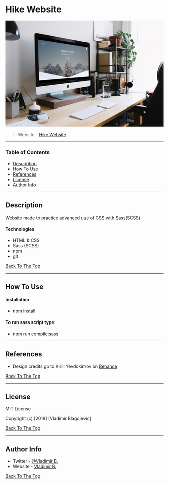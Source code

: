 # Hike Website

![Project Image](img/hikeM.jpg)

>  Website - [Hike Website]( https://vladimirblagojevic.github.io/Hike-Website/)

---

### Table of Contents

- [Description](#description)
- [How To Use](#how-to-use)
- [References](#references)
- [License](#license)
- [Author Info](#author-info)

---

## Description

 Website made to practice advanced use of CSS with Sass(SCSS) 

#### Technologies

- HTML & CSS
- Sass (SCSS)
- npm
- git

[Back To The Top](#Hike-Website)

---

## How To Use

#### Installation

- npm install

#### To run sass script  type:

- npm run compile:sass



---

## References

- Design credits go to Kirill Yevdokimov on [Behance](https://www.behance.net/gallery/51512043/Hike-Website)

  
[Back To The Top](#Hike-Website)

---

## License

MIT License

Copyright (c) [2018] [Vladimir Blagojevic]


[Back To The Top](#Hike-Website)

---

## Author Info

- Twitter - [@Vladimir B.](https://twitter.com/Kvout90)
- Website - [Vladimir B.](https://github.com/VladimirBlagojevic)

[Back To The Top](#Hike-Website)


